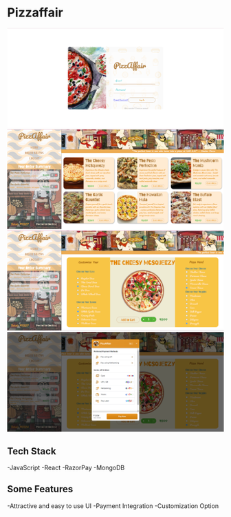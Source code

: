 # Pizzaffair

![image](https://github.com/DivyanshiDetroja/OIBSIP-Pizzaffair/blob/main/PizzAffair-ss/login.png)
![image](https://github.com/DivyanshiDetroja/OIBSIP-Pizzaffair/blob/main/PizzAffair-ss/home.png)
![image](https://github.com/DivyanshiDetroja/OIBSIP-Pizzaffair/blob/main/PizzAffair-ss/customization.png)
![image](https://github.com/DivyanshiDetroja/OIBSIP-Pizzaffair/blob/main/PizzAffair-ss/payment.png)

## Tech Stack

-JavaScript
-React
-RazorPay
-MongoDB

## Some Features

-Attractive and easy to use UI
-Payment Integration
-Customization Option
